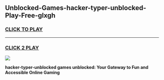 
## Unblocked-Games-hacker-typer-unblocked-Play-Free-glxgh
<h3>
<a href="https://premium76.site?title=hacker-typer-unblocked&ref=12A">CLICK TO PLAY</a></h3>
<hr>

<h3>
<a href="https://premium76.site?title=hacker-typer-unblocked&ref=12A">CLICK 2 PLAY</a>
  
</h3>

<a href="https://premium76.site?title=hacker-typer-unblocked&ref=12A"><img src="https://clearcache.store/games.png"></a>


**hacker-typer-unblocked games unblocked: Your Gateway to Fun and Accessible Online Gaming**

